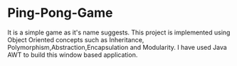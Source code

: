 # Ping-Pong-Game
It is a simple game as it's name suggests. 
This project is implemented using Object Oriented concepts such as Inheritance, Polymorphism,Abstraction,Encapsulation and Modularity.
I have used Java AWT to build this window based application.
